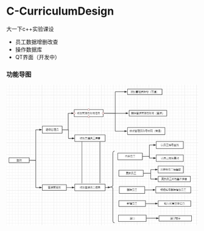 # C-CurriculumDesign
大一下c++实验课设

* 员工数据增删改查
* 操作数据库
* QT界面（开发中）

### 功能导图

![](https://github.com/jamond-x/C-CurriculumDesign/blob/main/static/img/%E6%80%9D%E8%B7%AF.png)

